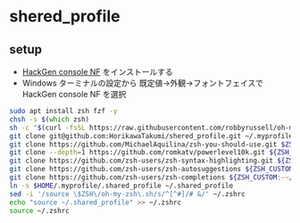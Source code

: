# shered_profile

## setup

- [HackGen console NF](https://github.com/yuru7/HackGen/releases) をインストールする
- Windows ターミナルの設定から 既定値→外観→フォントフェイスで HackGen console NF を選択

```zsh
sudo apt install zsh fzf -y
chsh -s $(which zsh)
sh -c "$(curl -fsSL https://raw.githubusercontent.com/robbyrussell/oh-my-zsh/master/tools/install.sh)"
git clone git@github.com:HorikawaTakumi/shered_profile.git ~/.myprofile
git clone https://github.com/MichaelAquilina/zsh-you-should-use.git $ZSH_CUSTOM/plugins/you-should-use
git clone --depth=1 https://github.com/romkatv/powerlevel10k.git ${ZSH_CUSTOM:-$HOME/.oh-my-zsh/custom}/themes/powerlevel10k
git clone https://github.com/zsh-users/zsh-syntax-highlighting.git ${ZSH_CUSTOM:-~/.oh-my-zsh/custom}/plugins/zsh-syntax-highlighting
git clone https://github.com/zsh-users/zsh-autosuggestions ${ZSH_CUSTOM:-~/.oh-my-zsh/custom}/plugins/zsh-autosuggestions
git clone https://github.com/zsh-users/zsh-completions ${ZSH_CUSTOM:-~/.oh-my-zsh/custom}/plugins/zsh-completions
ln -s $HOME/.myprofile/.shared_profile ~/.shared_profile
sed -i '/source \$ZSH\/oh-my-zsh\.sh/s/^[^#]/# &/' ~/.zshrc
echo "source ~/.shared_profile" >> ~/.zshrc
source ~/.zshrc
```

